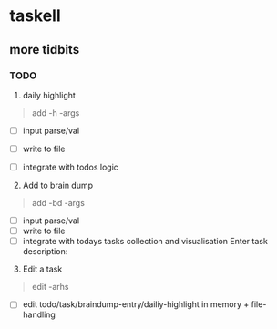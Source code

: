 # taskell

## more tidbits 

### TODO

1. daily highlight
> add -h -args
- [ ] input parse/val
- [ ] write to file
- [ ] integrate with todos logic


2. Add to brain dump
> add -bd -args
- [ ] input parse/val
- [ ] write to file
- [ ] integrate with todays tasks collection and visualisation
Enter task description:

3. Edit a task
> edit -arhs
- [ ] edit todo/task/braindump-entry/dailiy-highlight in memory + file-handling

